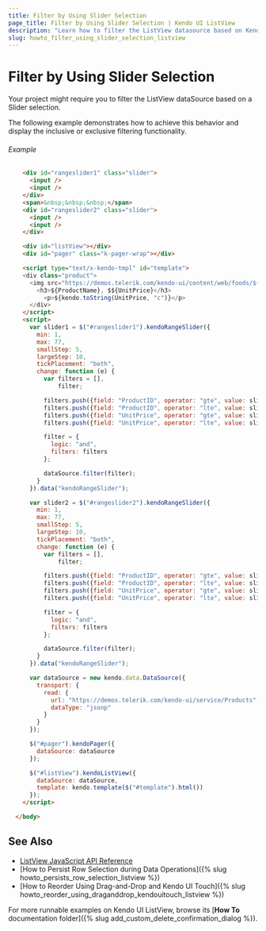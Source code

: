 ```yaml
---
title: Filter by Using Slider Selection
page_title: Filter by Using Slider Selection | Kendo UI ListView
description: "Learn how to filter the ListView datasource based on Kendo UI Slider selection."
slug: howto_filter_using_slider_selection_listview
---
```


# Filter by Using Slider Selection

Your project might require you to filter the ListView dataSource based on a Slider selection.

The following example demonstrates how to achieve this behavior and display the inclusive or exclusive filtering functionality.

###### Example

```html
    <div id="rangeslider1" class="slider">
      <input />
      <input />
    </div>
    <span>&nbsp;&nbsp;&nbsp;</span>
    <div id="rangeslider2" class="slider">
      <input />
      <input />
    </div>

    <div id="listView"></div>
    <div id="pager" class="k-pager-wrap"></div>

    <script type="text/x-kendo-tmpl" id="template">
    <div class="product">
      <img src="https://demos.telerik.com/kendo-ui/content/web/foods/${ProductID}.jpg" alt="${ProductName} image" />
        <h3>${ProductName}, $${UnitPrice}</h3>
          <p>${kendo.toString(UnitPrice, "c")}</p>
      </div>
    </script>
    <script>
      var slider1 = $("#rangeslider1").kendoRangeSlider({
        min: 1,
        max: 77,
        smallStep: 5,
        largeStep: 10,
        tickPlacement: "both",
        change: function (e) {
          var filters = [],
              filter;

          filters.push({field: "ProductID", operator: "gte", value: slider1.values()[0]});
          filters.push({field: "ProductID", operator: "lte", value: slider1.values()[1]});
          filters.push({field: "UnitPrice", operator: "gte", value: slider2.values()[0]});
          filters.push({field: "UnitPrice", operator: "lte", value: slider2.values()[1]});

          filter = {
            logic: "and",
            filters: filters
          };

          dataSource.filter(filter);
        }
      }).data("kendoRangeSlider");

      var slider2 = $("#rangeslider2").kendoRangeSlider({
        min: 1,
        max: 77,
        smallStep: 5,
        largeStep: 10,
        tickPlacement: "both",
        change: function (e) {
          var filters = [],
              filter;

          filters.push({field: "ProductID", operator: "gte", value: slider1.values()[0]});
          filters.push({field: "ProductID", operator: "lte", value: slider1.values()[1]});
          filters.push({field: "UnitPrice", operator: "gte", value: slider2.values()[0]});
          filters.push({field: "UnitPrice", operator: "lte", value: slider2.values()[1]});

          filter = {
            logic: "and",
            filters: filters
          };

          dataSource.filter(filter);
        }
      }).data("kendoRangeSlider");

      var dataSource = new kendo.data.DataSource({
        transport: {
          read: {
            url: "https://demos.telerik.com/kendo-ui/service/Products",
            dataType: "jsonp"
          }
        }
      });

      $("#pager").kendoPager({
        dataSource: dataSource
      });

      $("#listView").kendoListView({
        dataSource: dataSource,
        template: kendo.template($("#template").html())
      });
    </script>

  </body>
```

## See Also

* [ListView JavaScript API Reference](/api/javascript/ui/listview)
* [How to Persist Row Selection during Data Operations]({% slug howto_persists_row_selection_listview %})
* [How to Reorder Using Drag-and-Drop and Kendo UI Touch]({% slug howto_reorder_using_draganddrop_kendouitouch_listview %})

For more runnable examples on Kendo UI ListView, browse its [**How To** documentation folder]({% slug add_custom_delete_confirmation_dialog %}).
